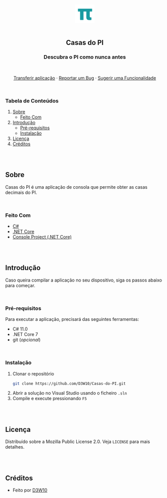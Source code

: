 <br />
<br />
<div align="center">
    <a href="https://github.com/D3W10/Casas-do-PI">
        <img src="https://raw.githubusercontent.com/D3W10/Casas-do-PI/master/logo.png" alt="Logo" width="60" height="60">
    </a>
    <br />
    <br />
    <h2 align="center">Casas do PI</h2>
    <h3 align="center">Descubra o PI como nunca antes</h3>
    <br />
    <p align="center">
        <a href="https://github.com/D3W10/Casas-do-PI/releases">Transferir aplicação</a>
        ·
        <a href="https://github.com/D3W10/Casas-do-PI/issues">Reportar um Bug</a>
        ·
        <a href="https://github.com/D3W10/Casas-do-PI/issues">Sugerir uma Funcionalidade</a>
    </p>
</div>
<br />

### Tabela de Conteúdos
1. [Sobre](#sobre)
    - [Feito Com](#feito-com)
2. [Introdução](#introdução)
    - [Pré-requisitos](#pré-requisitos)
    - [Instalação](#instalação)
3. [Licença](#licença)
4. [Créditos](#créditos)

<br />
<br />

## Sobre

Casas do PI é uma aplicação de consola que permite obter as casas decimais do PI.

<br />

### Feito Com

- [C#](https://learn.microsoft.com/dotnet/csharp/)
- [.NET Core](https://dotnet.microsoft.com/)
- [Console Project (.NET Core)](https://learn.microsoft.com/visualstudio/get-started/csharp/tutorial-console)

<br />
<br />

## Introdução

Caso queira compilar a aplicação no seu dispositivo, siga os passos abaixo para começar.

<br />

### Pré-requisitos

Para executar a aplicação, precisará das seguintes ferramentas:
- C# 11.0
- .NET Core 7
- git (*opcional*)

<br />

### Instalação

1. Clonar o repositório
    ```sh
    git clone https://github.com/D3W10/Casas-do-PI.git
    ```
2. Abrir a solução no Visual Studio usando o ficheiro `.sln`
3. Compile e execute pressionando `F5`

<br />
<br />

## Licença

Distribuído sobre a Mozilla Public License 2.0. Veja `LICENSE` para mais detalhes.

<br />
<br />

## Créditos

- Feito por [D3W10](https://d3w10.netlify.app/)